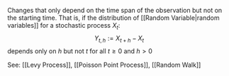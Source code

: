 Changes that only depend on the time span of the observation but not on the starting time.
That is, if the distribution of [[Random Variable|random variables]] for a stochastic process $X_t$:
$$
Y_{t,h} := X_{t+h} - X_t
$$
depends only on $h$ but not $t$ for all $t\geq 0$ and $h>0$

See: [[Levy Process]], [[Poisson Point Process]], [[Random Walk]]